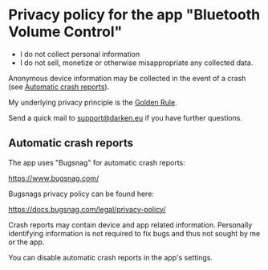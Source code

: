 # Privacy policy for the app "Bluetooth Volume Control"

* I do not collect personal information
* I do not sell, monetize or otherwise misappropriate any collected data.

Anonymous device information may be collected in the event of a crash (see [Automatic crash reports](#automatic-crash-reports)).

My underlying privacy principle is the [Golden Rule](https://en.wikipedia.org/wiki/Golden_Rule).

Send a quick mail to support@darken.eu if you have further questions.

## Automatic crash reports
The app uses "Bugsnag" for automatic crash reports:

https://www.bugsnag.com/

Bugsnags privacy policy can be found here:

https://docs.bugsnag.com/legal/privacy-policy/

Crash reports may contain device and app related information.
Personally identifying information is not required to fix bugs and thus not sought by me or the app.

You can disable automatic crash reports in the app's settings.
